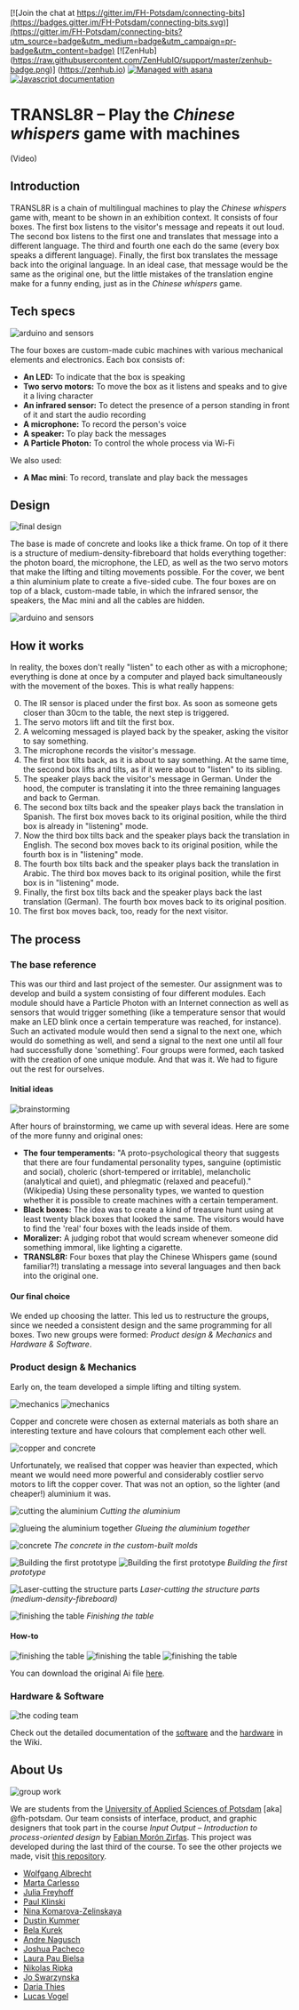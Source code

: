 
[![Join the chat at https://gitter.im/FH-Potsdam/connecting-bits](https://badges.gitter.im/FH-Potsdam/connecting-bits.svg)](https://gitter.im/FH-Potsdam/connecting-bits?utm_source=badge&utm_medium=badge&utm_campaign=pr-badge&utm_content=badge) [![ZenHub] (https://raw.githubusercontent.com/ZenHubIO/support/master/zenhub-badge.png)] (https://zenhub.io) [![Managed with asana](https://raw.githubusercontent.com/FH-Potsdam/connecting-bits/master/documentation/asanabadge.jpg)](https://app.asana.com/-/share?s=80136391129690-GUJvZiI4OufoWMTDhjjkZauXYEhwvhpqUgnTvw22tMr-74348281972886)
[![Javascript documentation](http://fh-potsdam.github.io/connecting-bits/badge.svg?build=123)](http://fh-potsdam.github.io/connecting-bits/source.html)

# TRANSL8R – Play the _Chinese whispers_ game with machines

(Video)


## Introduction
TRANSL8R is a chain of multilingual machines to play the _Chinese whispers_ game with, meant to be shown in an exhibition context.
It consists of four boxes. The first box listens to the visitor's message and repeats it out loud. The second box listens to the first one and translates that message into a different language. The third and fourth one each do the same (every box speaks a different language). Finally, the first box translates the message back into the original language. In an ideal case, that message would be the same as the original one, but the little mistakes of the translation engine make for a funny ending, just as in the _Chinese whispers_ game.


## Tech specs
![arduino and sensors](images/hardware-.3.jpg)

The four boxes are custom-made cubic machines with various mechanical elements and electronics. Each box consists of:

- **An LED:** To indicate that the box is speaking
- **Two servo motors:** To move the box as it listens and speaks and to give it a living character
- **An infrared sensor:** To detect the presence of a person standing in front of it and start the audio recording
- **A microphone:** To record the person's voice
- **A speaker:** To play back the messages
- **A Particle Photon:** To control the whole process via Wi-Fi

We also used:
- **A Mac mini**: To record, translate and play back the messages


## Design
![final design](images/hardware-.4.jpg)


The base is made of concrete and looks like a thick frame. On top of it there is a structure of medium-density-fibreboard that holds everything together: the photon board, the microphone, the LED, as well as the two servo motors that make the lifting and tilting movements possible. For the cover, we bent a thin aluminium plate to create a five-sided cube.
The four boxes are on top of a black, custom-made table, in which the infrared sensor, the speakers, the Mac mini and all the cables are hidden.


![arduino and sensors](images/hardware-.1.jpg)


## How it works
In reality, the boxes don't really "listen" to each other as with a microphone; everything is done at once by a computer and played back simultaneously with the movement of the boxes. This is what really happens:

0. The IR sensor is placed under the first box. As soon as someone gets closer than 30cm to the table, the next step is triggered.
1. The servo motors lift and tilt the first box.
2. A welcoming messaged is played back by the speaker, asking the visitor to say something.
3. The microphone records the visitor's message.
4. The first box tilts back, as it is about to say something. At the same time, the second box lifts and tilts, as if it were about to "listen" to its sibling.
5. The speaker plays back the visitor's message in German. Under the hood, the computer is translating it into the three remaining languages and back to German.
6. The second box tilts back and the speaker plays back the translation in Spanish. The first box moves back to its original position, while the third box is already in "listening" mode.
7. Now the third box tilts back and the speaker plays back the translation in English. The second box moves back to its original position, while the fourth box is in "listening" mode.
8. The fourth box tilts back and the speaker plays back the translation in Arabic. The third box moves back to its original position, while the first box is in "listening" mode.
9. Finally, the first box tilts back and the speaker plays back the last translation (German). The fourth box moves back to its original position.
10. The first box moves back, too, ready for the next visitor.


## The process

### The base reference
This was our third and last project of the semester. Our assignment was to develop and build a system consisting of four different modules. Each module should have a Particle Photon with an Internet connection as well as sensors that would trigger something (like a temperature sensor that would make an LED blink once a certain temperature was reached, for instance). Such an activated module would then send a signal to the next one, which would do something as well, and send a signal to the next one until all four had successfully done 'something'.
Four groups were formed, each tasked with the creation of one unique module. And that was it. We had to figure out the rest for ourselves.

#### Initial ideas
![brainstorming](images/group-work-.1.jpg)

After hours of brainstorming, we came up with several ideas. Here are some of the more funny and original ones:
- **The four temperaments:** "A proto-psychological theory that suggests that there are four fundamental personality types, sanguine (optimistic and social), choleric (short-tempered or irritable), melancholic (analytical and quiet), and phlegmatic (relaxed and peaceful)." (Wikipedia) Using these personality types, we wanted to question whether it is possible to create machines with a certain temperament.
- **Black boxes:** The idea was to create a kind of treasure hunt using at least twenty black boxes that looked the same. The visitors would have to find the 'real' four boxes with the leads inside of them.
- **Moralizer:** A judging robot that would scream whenever someone did something immoral, like lighting a cigarette.
- **TRANSL8R:** Four boxes that play the Chinese Whispers game (sound familiar?!) translating a message into several languages and then back into the original one.

#### Our final choice
We ended up choosing the latter. This led us to restructure the groups, since we needed a consistent design and the same programming for all boxes.
Two new groups were formed: _Product design & Mechanics_ and _Hardware & Software_.



### Product design & Mechanics
Early on, the team developed a simple lifting and tilting system.

![mechanics](images/mechanics-.1.jpg)
![mechanics](images/mechanics-.2.jpg)

Copper and concrete were chosen as external materials as both share an interesting texture and have colours that complement each other well.

![copper and concrete](images/product-design-.8.jpg)

Unfortunately, we realised that copper was heavier than expected, which meant we would need more powerful and considerably costlier servo motors to lift the copper cover. That was not an option, so the lighter (and cheaper!) aluminium it was.

![cutting the aluminium](images/product-design-.5.jpg)
_Cutting the aluminium_

![glueing the aluminium together](images/product-design-.7.jpg)
_Glueing the aluminium together_

![concrete](images/product-design-.6.jpg)
_The concrete in the custom-built molds_

![Building the first prototype](images/product-design-.2.jpg)
![Building the first prototype](images/product-design-.3.jpg)
_Building the first prototype_

![Laser-cutting the structure parts](images/product-design-.4.jpg)
_Laser-cutting the structure parts (medium-density-fibreboard)_

![finishing the table](images/product-design-.10.jpg)
_Finishing the table_

#### How-to

![finishing the table](images/TRANSL8R-How-to-3.png)
![finishing the table](images/TRANSL8R-How-to-1.png)
![finishing the table](images/TRANSL8R-How-to-2.png)

You can download the original Ai file [here](images/TRANSL8R-How-to.ai).


### Hardware & Software
![the coding team](images/software.jpg)

Check out the detailed documentation of the [software](https://github.com/FH-Potsdam/connecting-bits/wiki/The-Software) and the [hardware](https://github.com/FH-Potsdam/connecting-bits/wiki/The-Hardware) in the Wiki.


## About Us
![group work](images/group-work-.3.jpg)

We are students from the [University of Applied Sciences of Potsdam](http://fh-potsdam.de) \[aka] @fh-potsdam. Our team consists of interface, product, and graphic designers that took part in the course _Input Output – Introduction to process-oriented design_ by [Fabian Morón Zirfas](https://github.com/fabiantheblind). This project was developed during the last third of the course. To see the other projects we made, visit [this repository](https://interface.fh-potsdam.de/eingabe-ausgabe/2015-2016/).

- [Wolfgang Albrecht](https://github.com/wollemannone)
- [Marta Carlesso](https://github.com/martakarta)
- [Julia Freyhoff](https://github.com/antsteelmule)
- [Paul Klinski](https://github.com/Logetcrea)
- [Nina Komarova-Zelinskaya](https://github.com/Ninotschka)
- [Dustin Kummer](https://github.com/miduku)
- [Bela Kurek](https://github.com/Q-rec)
- [Andre Nagusch](https://github.com/Ourelius)
- [Joshua Pacheco](https://github.com/josues)
- [Laura Pau Bielsa](https://github.com/lpaubielsa)
- [Nikolas Ripka](https://github.com/nikoripka)
- [Jo Swarzynska](https://github.com/swjo)
- [Daria Thies](https://github.com/dariaDunkelbier)
- [Lucas Vogel](https://github.com/vogelino)
